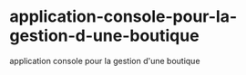 # application-console-pour-la-gestion-d-une-boutique
application console pour la gestion d'une boutique
